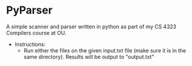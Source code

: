 # PyParser
A simple scanner and parser written in python as part of my CS 4323 Compilers course at OU.

* Instructions:
  * Run either the files on the given input.txt file (make sure it is in the same directory).  Results will be output to "output.txt"
